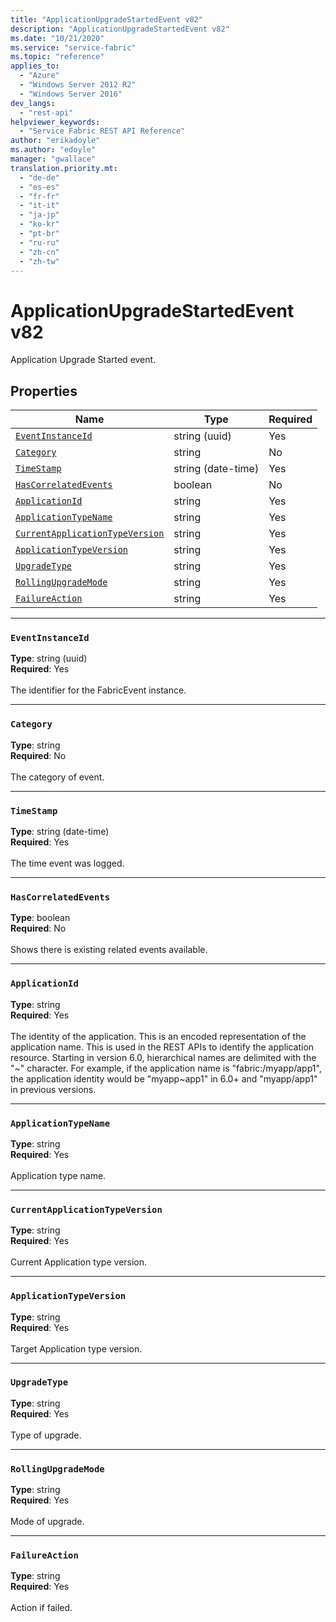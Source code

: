 ```yaml
---
title: "ApplicationUpgradeStartedEvent v82"
description: "ApplicationUpgradeStartedEvent v82"
ms.date: "10/21/2020"
ms.service: "service-fabric"
ms.topic: "reference"
applies_to: 
  - "Azure"
  - "Windows Server 2012 R2"
  - "Windows Server 2016"
dev_langs: 
  - "rest-api"
helpviewer_keywords: 
  - "Service Fabric REST API Reference"
author: "erikadoyle"
ms.author: "edoyle"
manager: "gwallace"
translation.priority.mt: 
  - "de-de"
  - "es-es"
  - "fr-fr"
  - "it-it"
  - "ja-jp"
  - "ko-kr"
  - "pt-br"
  - "ru-ru"
  - "zh-cn"
  - "zh-tw"
---
```

# ApplicationUpgradeStartedEvent v82

Application Upgrade Started event.

## Properties
| Name | Type | Required |
| --- | --- | --- |
| [`EventInstanceId`](#eventinstanceid) | string (uuid) | Yes |
| [`Category`](#category) | string | No |
| [`TimeStamp`](#timestamp) | string (date-time) | Yes |
| [`HasCorrelatedEvents`](#hascorrelatedevents) | boolean | No |
| [`ApplicationId`](#applicationid) | string | Yes |
| [`ApplicationTypeName`](#applicationtypename) | string | Yes |
| [`CurrentApplicationTypeVersion`](#currentapplicationtypeversion) | string | Yes |
| [`ApplicationTypeVersion`](#applicationtypeversion) | string | Yes |
| [`UpgradeType`](#upgradetype) | string | Yes |
| [`RollingUpgradeMode`](#rollingupgrademode) | string | Yes |
| [`FailureAction`](#failureaction) | string | Yes |

____
### `EventInstanceId`
__Type__: string (uuid) <br/>
__Required__: Yes<br/>
<br/>
The identifier for the FabricEvent instance.

____
### `Category`
__Type__: string <br/>
__Required__: No<br/>
<br/>
The category of event.

____
### `TimeStamp`
__Type__: string (date-time) <br/>
__Required__: Yes<br/>
<br/>
The time event was logged.

____
### `HasCorrelatedEvents`
__Type__: boolean <br/>
__Required__: No<br/>
<br/>
Shows there is existing related events available.

____
### `ApplicationId`
__Type__: string <br/>
__Required__: Yes<br/>
<br/>
The identity of the application. This is an encoded representation of the application name. This is used in the REST APIs to identify the application resource.
Starting in version 6.0, hierarchical names are delimited with the "\~" character. For example, if the application name is "fabric:/myapp/app1",
the application identity would be "myapp\~app1" in 6.0+ and "myapp/app1" in previous versions.


____
### `ApplicationTypeName`
__Type__: string <br/>
__Required__: Yes<br/>
<br/>
Application type name.

____
### `CurrentApplicationTypeVersion`
__Type__: string <br/>
__Required__: Yes<br/>
<br/>
Current Application type version.

____
### `ApplicationTypeVersion`
__Type__: string <br/>
__Required__: Yes<br/>
<br/>
Target Application type version.

____
### `UpgradeType`
__Type__: string <br/>
__Required__: Yes<br/>
<br/>
Type of upgrade.

____
### `RollingUpgradeMode`
__Type__: string <br/>
__Required__: Yes<br/>
<br/>
Mode of upgrade.

____
### `FailureAction`
__Type__: string <br/>
__Required__: Yes<br/>
<br/>
Action if failed.
